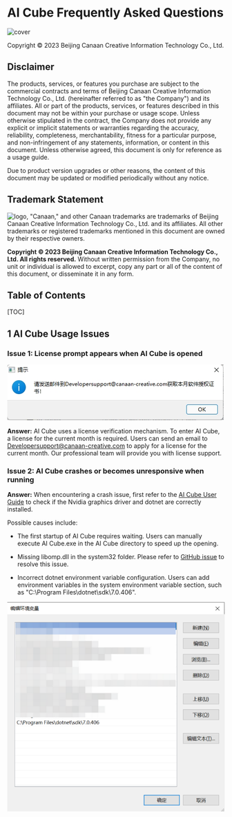 # AI Cube Frequently Asked Questions

![cover](../../zh/images/canaan-cover.png)

Copyright © 2023 Beijing Canaan Creative Information Technology Co., Ltd.

<div style="page-break-after:always"></div>

## Disclaimer

The products, services, or features you purchase are subject to the commercial contracts and terms of Beijing Canaan Creative Information Technology Co., Ltd. (hereinafter referred to as "the Company") and its affiliates. All or part of the products, services, or features described in this document may not be within your purchase or usage scope. Unless otherwise stipulated in the contract, the Company does not provide any explicit or implicit statements or warranties regarding the accuracy, reliability, completeness, merchantability, fitness for a particular purpose, and non-infringement of any statements, information, or content in this document. Unless otherwise agreed, this document is only for reference as a usage guide.

Due to product version upgrades or other reasons, the content of this document may be updated or modified periodically without any notice.

## Trademark Statement

![logo](../../zh/images/logo.png), "Canaan," and other Canaan trademarks are trademarks of Beijing Canaan Creative Information Technology Co., Ltd. and its affiliates. All other trademarks or registered trademarks mentioned in this document are owned by their respective owners.

**Copyright © 2023 Beijing Canaan Creative Information Technology Co., Ltd. All rights reserved.**
Without written permission from the Company, no unit or individual is allowed to excerpt, copy any part or all of the content of this document, or disseminate it in any form.

<div style="page-break-after:always"></div>

## Table of Contents

[TOC]

## 1 AI Cube Usage Issues

### Issue 1: License prompt appears when AI Cube is opened

![license_error](../../zh/03_other/images/license_error.jpg)

**Answer:** AI Cube uses a license verification mechanism. To enter AI Cube, a license for the current month is required. Users can send an email to [Developersupport@canaan-creative.com](mailto:Developersupport@canaan-creative.com) to apply for a license for the current month. Our professional team will provide you with license support.

### Issue 2: AI Cube crashes or becomes unresponsive when running

**Answer:** When encountering a crash issue, first refer to the [AI Cube User Guide](https://kendryte-download.canaan-creative.com/developer/common/AI_Cube_V1.2%E7%94%A8%E6%88%B7%E6%8C%87%E5%8D%97.pdf) to check if the Nvidia graphics driver and dotnet are correctly installed.

Possible causes include:

* The first startup of AI Cube requires waiting. Users can manually execute AI Cube.exe in the AI Cube directory to speed up the opening.

* Missing libomp.dll in the system32 folder. Please refer to [GitHub issue](https://github.com/kendryte/nncase/issues/451) to resolve this issue.

* Incorrect dotnet environment variable configuration. Users can add environment variables in the system environment variable section, such as "C:\Program Files\dotnet\sdk\7.0.406".

![dotnet environment variable](../../zh/03_other/images/dotnet_env_var.png)
